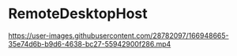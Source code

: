 # RemoteDesktopHost

https://user-images.githubusercontent.com/28782097/166948665-35e74d6b-b9d6-4638-bc27-55942900f286.mp4

